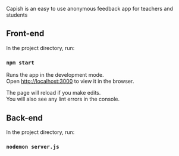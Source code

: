 Capish is an easy to use anonymous feedback app for teachers and students

## Front-end

In the project directory, run:

### `npm start`

Runs the app in the development mode.<br />
Open [http://localhost:3000](http://localhost:3000) to view it in the browser.

The page will reload if you make edits.<br />
You will also see any lint errors in the console.

## Back-end

In the project directory, run:

### `nodemon server.js`
